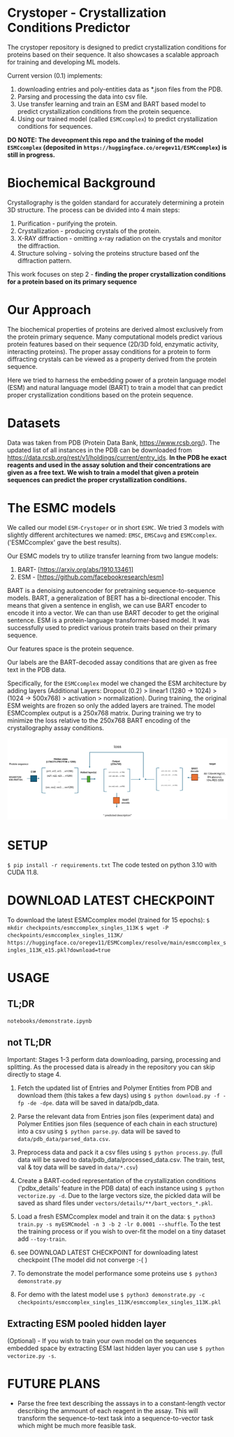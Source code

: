 # Crystoper - Crystallization Conditions Predictor  
The crystoper repository is designed to predict crystallization conditions for proteins based on their sequence. It also showcases a scalable approach for training and developing ML models.

Current version (0.1) implements:
1. downloading entries and poly-entities data as *.json files from the PDB.
2. Parsing and processing the data into csv file.
3. Use transfer learning and train an ESM and BART based model to predict crystallization conditions from the protein sequence.
4. Using our trained model (called `ESMCcomplex`) to predict crystallization conditions for sequences.

**DO NOTE: The deveopment this repo and the training of the model `ESMCcomplex` (deposited in `https://huggingface.co/oregev11/ESMCcomplex`) is still in progress.**

# Biochemical Background
Crystallography is the golden standard for accurately determining a protein 3D structure.
The process can be divided into 4 main steps:
1. Purification - purifying the protein.
2. Crystallization - producing crystals of the protein.
3. X-RAY diffraction - omitting x-ray radiation on the crystals and monitor the diffraction.
4. Structure solving - solving the proteins structure based onf the diffraction pattern.

This work focuses on step 2 - **finding the proper crystallization conditions for a protein based on its primary sequence**

# Our Approach
The biochemical properties of proteins are derived almost exclusively from the protein primary sequence. Many computational models predict various protein features based on their sequence (2D/3D fold, enzymatic activity, interacting proteins). The proper assay conditions for a protein to form diffracting crystals can be viewed as a property derived from the protein sequence.

Here we tried to harness the embedding power of a protein language model (ESM) and natural language model (BART) to train a model that can predict proper crystallization conditions based on the protein sequence.

# Datasets
Data was taken from PDB (Protein Data Bank, https://www.rcsb.org/).
The updated list of all instances in the PDB can be downloaded from https://data.rcsb.org/rest/v1/holdings/current/entry_ids.
**In the PDB he exact reagents and used in the assay solution and their concentrations are given as a free text. We wish to train a model that given a protein sequences can predict the proper crystallization conditions.**

# The ESMC models
We called our model `ESM-Crystoper` or in short `ESMC`.
We tried 3 models with slightly different architectures we named: `EMSC`, `EMSCavg` and `ESMCcomplex`. ('ESMCcomplex' gave the best results).

Our ESMC models try to utilize transfer learning from two langue models:
1. BART- [https://arxiv.org/abs/1910.13461]
2. ESM - [https://github.com/facebookresearch/esm]

BART is a denoising autoencoder for pretraining sequence-to-sequence models. BART, a generalization of BERT has a bi-directional encoder. This means that given a sentence in english, we can use BART encoder to encode it into a vector. We can than use BART decoder to get the original sentence.
ESM is a protein-language transformer-based model. It was successfully used to predict various protein traits based on their primary sequence.

Our features space is the protein sequence.

Our labels are the BART-decoded assay conditions that are given as free text in the PDB data.

Specifically, for the `ESMCcomplex` model we changed the ESM architecture by adding layers (Additional Layers:  Dropout (0.2) > linear1 (1280 → 1024) > (1024 → 500x768) >  activation > normalization). During training, the original ESM weights are frozen so only the added layers are trained. 
The model ESMCcomplex output is a 250x768 matrix. 
During training we try to minimize the loss relative to the 250x768 BART encoding of the crystallography assay conditions.

![alt text](Untitled.png)

# SETUP
`$ pip install -r requirements.txt`
The code tested on python 3.10 with CUDA 11.8.

# DOWNLOAD LATEST CHECKPOINT
To download the latest ESMCcomplex model (trained for 15 epochs):
`$ mkdir checkpoints/esmccomplex_singles_113K`
`$ wget -P checkpoints/esmccomplex_singles_113K/ https://huggingface.co/oregev11/ESMCcomplex/resolve/main/esmccomplex_singles_113K_e15.pkl?download=true`


# USAGE
## TL;DR
`notebooks/demonstrate.ipynb`

## not TL;DR

Important: Stages 1-3 perform data downloading, parsing, processing and splitting. As the processed data is already in the repository you can skip directly to stage 4.

1. Fetch the updated list of Entries and Polymer Entities from PDB and download them (this takes a few days) using `$ python download.py -f -fp -de -dpe`.
data will be saved in data/pdb_data.
2. Parse the relevant data from Entries json files (experiment data) and Polymer Entities json files (sequence of each chain in each structure) into a csv using `$ python parse.py`.
data will be saved to `data/pdb_data/parsed_data.csv`.
3. Preprocess data and pack it a csv files using `$ python process.py`. (full data will be saved to data/pdb_data/processed_data.csv. The train, test, val & toy data will be saved in `data/*.csv`)

4. Create a BART-coded representation of the crystallization conditions ('pdbx_details' feature in the PDB data) of each instance using `$ python vectorize.py -d`. Due to the large vectors size, the pickled data will be saved as shard files under `vectors/details/**/bart_vectors_*.pkl`.
5. Load a fresh ESMCcomplex model and train it on the data: `$ python3 train.py -s myESMCmodel -n 3 -b 2 -lr 0.0001 --shuffle`. To the test the training process or if you wish to over-fit the model on a tiny dataset add `--toy-train`. 

6. see DOWNLOAD LATEST CHECKPOINT for downloading latest checkpoint (The model did not converge :-( )

7. To demonstrate the model performance some proteins use `$ python3 demonstrate.py`
8. For demo with the latest model use `$ python3 demonstrate.py -c checkpoints/esmccomplex_singles_113K/esmccomplex_singles_113K.pkl`

## Extracting ESM pooled hidden layer
(Optional) - If you wish to train your own model on the sequences embedded space by extracting ESM last hidden layer you can use  `$ python vectorize.py -s`.

# FUTURE PLANS
- Parse the free text describing the asssays in to a constant-length vector describing the ammount of each reagent in the assay. This will transform the sequence-to-text task into a sequence-to-vector task which might be much more feasible task.







